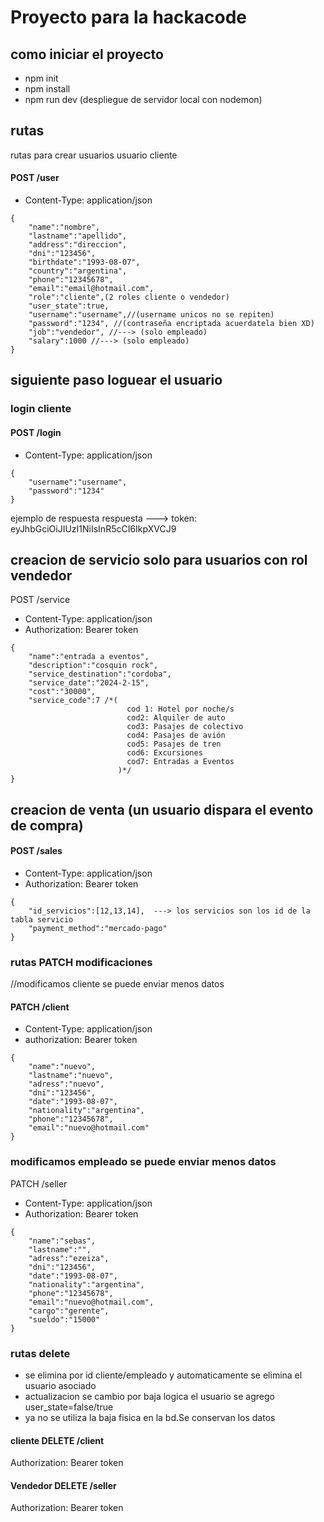 # Proyecto para la hackacode

## como iniciar el proyecto
- npm init
- npm install
- npm run dev (despliegue de servidor local con nodemon)

## rutas
rutas para crear usuarios
usuario cliente  
#### POST /user
- Content-Type: application/json
```
{   
    "name":"nombre",
    "lastname":"apellido",
    "address":"direccion",
    "dni":"123456",
    "birthdate":"1993-08-07",
    "country":"argentina",
    "phone":"12345678",
    "email":"email@hotmail.com",
    "role":"cliente",(2 roles cliente o vendedor)
    "user_state":true,
    "username":"username",//(username unicos no se repiten)
    "password":"1234", //(contraseña encriptada acuerdatela bien XD)
    "job":"vendedor", //---> (solo empleado)
    "salary":1000 //---> (solo empleado)
}
```
## siguiente paso loguear el usuario
### login cliente
#### POST /login
- Content-Type: application/json
```
{
    "username":"username",
    "password":"1234"
}
```
ejemplo de respuesta
respuesta ---> token: eyJhbGciOiJIUzI1NiIsInR5cCI6IkpXVCJ9

## creacion de servicio solo para usuarios con rol vendedor
POST /service
- Content-Type: application/json
- Authorization: Bearer token
```
{
    "name":"entrada a eventos",
    "description":"cosquin rock",
    "service_destination":"cordoba",
    "service_date":"2024-2-15",
    "cost":"30000",
    "service_code":7 /*( 
                          cod 1: Hotel por noche/s
                          cod2: Alquiler de auto 
                          cod3: Pasajes de colectivo
                          cod4: Pasajes de avión
                          cod5: Pasajes de tren
                          cod6: Excursiones
                          cod7: Entradas a Eventos
                        )*/
}
```
## creacion de venta (un usuario dispara el evento de compra)

#### POST /sales
- Content-Type: application/json
- Authorization: Bearer token
```
{
    "id_servicios":[12,13,14],  ---> los servicios son los id de la tabla servicio
    "payment_method":"mercado-pago"
}
```
### rutas PATCH modificaciones
//modificamos cliente se puede enviar menos datos
#### PATCH /client
- Content-Type: application/json
- authorization: Bearer token
```
{   
    "name":"nuevo",
    "lastname":"nuevo",
    "adress":"nuevo",
    "dni":"123456",
    "date":"1993-08-07",
    "nationality":"argentina",
    "phone":"12345678",
    "email":"nuevo@hotmail.com"
}
```
### modificamos empleado se puede enviar menos datos
PATCH  /seller
- Content-Type: application/json
- Authorization: Bearer token
```
{   
    "name":"sebas",
    "lastname":"",
    "adress":"ezeiza",
    "dni":"123456",
    "date":"1993-08-07",
    "nationality":"argentina",
    "phone":"12345678",
    "email":"nuevo@hotmail.com",
    "cargo":"gerente",
    "sueldo":"15000"
}
```
### rutas delete
- se elimina por id cliente/empleado y automaticamente se elimina el usuario asociado
- actualizacion se cambio por baja logica el usuario se agrego user_state=false/true 
- ya no se utiliza la baja fisica en la bd.Se conservan los datos


 
#### cliente DELETE /client
Authorization: Bearer token


#### Vendedor DELETE /seller
Authorization: Bearer token
